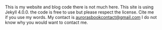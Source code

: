 This is my website and blog code there is not much here. This site is using Jekyll 4.0.0. the code is free to use but please respect the license. Cite me if you use my words. My contact is aurorasbookcontact@gmail.com I do not know why you would want to contact me.
